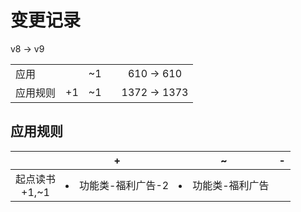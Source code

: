 # 变更记录

v8 -> v9

||||||
|-|:-:|:-:|:-:|:-:|
|应用||~1||610 -> 610|
|应用规则|+1|~1||1372 -> 1373|

## 应用规则

||+|~|-|
|:-:|-|-|-|
|起点读书<br>+1,~1|<li>功能类-福利广告-2|<li>功能类-福利广告||
